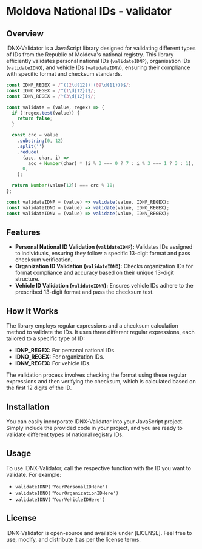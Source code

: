 # Moldova National IDs - validator

## Overview
IDNX-Validator is a JavaScript library designed for validating different types of IDs from the Republic of Moldova's national registry. This library efficiently validates personal national IDs (`validateIDNP`), organisation IDs (`validateIDNO`), and vehicle IDs (`validateIDNV`), ensuring their compliance with specific format and checksum standards.

```js
const IDNP_REGEX = /^((2\d{12})|(09\d{11}))$/;
const IDNO_REGEX = /^(1\d{12})$/;
const IDNV_REGEX = /^(3\d{12})$/;

const validate = (value, regex) => {
  if (!regex.test(value)) {
    return false;
  }

  const crc = value
    .substring(0, 12)
    .split('')
    .reduce(
      (acc, char, i) =>
        acc + Number(char) * (i % 3 === 0 ? 7 : i % 3 === 1 ? 3 : 1),
      0,
    );

  return Number(value[12]) === crc % 10;
};

const validateIDNP = (value) => validate(value, IDNP_REGEX);
const validateIDNO = (value) => validate(value, IDNO_REGEX);
const validateIDNV = (value) => validate(value, IDNV_REGEX);
```


## Features
- **Personal National ID Validation (`validateIDNP`):** Validates IDs assigned to individuals, ensuring they follow a specific 13-digit format and pass checksum verification.
- **Organization ID Validation (`validateIDNO`):** Checks organization IDs for format compliance and accuracy based on their unique 13-digit structure.
- **Vehicle ID Validation (`validateIDNV`):** Ensures vehicle IDs adhere to the prescribed 13-digit format and pass the checksum test.

## How It Works
The library employs regular expressions and a checksum calculation method to validate the IDs. It uses three different regular expressions, each tailored to a specific type of ID:
- **IDNP_REGEX:** For personal national IDs.
- **IDNO_REGEX:** For organization IDs.
- **IDNV_REGEX:** For vehicle IDs.

The validation process involves checking the format using these regular expressions and then verifying the checksum, which is calculated based on the first 12 digits of the ID.

## Installation
You can easily incorporate IDNX-Validator into your JavaScript project. Simply include the provided code in your project, and you are ready to validate different types of national registry IDs.

## Usage
To use IDNX-Validator, call the respective function with the ID you want to validate. For example:
- `validateIDNP('YourPersonalIDHere')`
- `validateIDNO('YourOrganizationIDHere')`
- `validateIDNV('YourVehicleIDHere')`

## License
IDNX-Validator is open-source and available under [LICENSE]. Feel free to use, modify, and distribute it as per the license terms.
